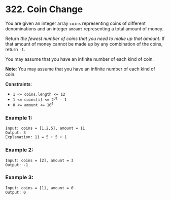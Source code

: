 # 322. Coin Change

You are given an integer array `coins` representing coins of different denominations and an integer `amount` representing a total amount of money.

Return *the fewest number of coins that you need to make up that amount*. If that amount of money cannot be made up by any combination of the coins, return `-1`.

You may assume that you have an infinite number of each kind of coin.

**Note**:
You may assume that you have an infinite number of each kind of coin.

**Constraints**:
- `1 <= coins.length <= 12`
- <code>1 <= coins[i] <= 2<sup>31</sup> - 1</code>
- <code>0 <= amount <= 10<sup>4</sup></code>

### Example 1:
```
Input: coins = [1,2,5], amount = 11
Output: 3
Explanation: 11 = 5 + 5 + 1
```

### Example 2:
```
Input: coins = [2], amount = 3
Output: -1
```

### Example 3:
```
Input: coins = [1], amount = 0
Output: 0
```
